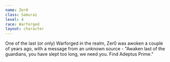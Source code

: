 ```yaml
---
name: Zer0
class: Samurai
level: 4
race: Warforged
layout: character
---
```

One of the last (or only) Warforged in the realm, Zer0 was awoken a couple of years ago, with a message from an unknown source - "Awaken last of the guardians, you have slept too long, we need you. Find Adeptus Prime."
